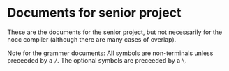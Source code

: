 Documents for senior project
===========================

These are the documents for the senior project, but not necessarily for the nocc compiler (although there are many cases of overlap).

Note for the grammer documents:  All symbols are non-terminals unless preceeded by a `/`.  The optional symbols are preceeded by a `\`.
